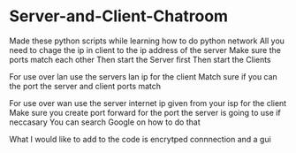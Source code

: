 # Server-and-Client-Chatroom
Made these python scripts while learning how to do python network
All you need to chage the ip in client to the ip address of the server
Make sure the ports match each other
Then start the Server first
Then start the Clients

For use over lan use the servers lan ip for the client
Match sure if you can the port the server and client ports match

For use over wan use the server internet ip given from your isp for the client
Make sure you create port forward for the port the server is going to use if neccasary
You can search Google on how to do that

What I would like to add to the code is encrytped connnection and a gui
